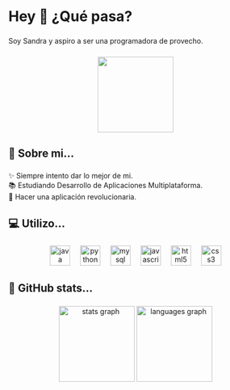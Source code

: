 <h1 align="left">Hey 👋 ¿Qué pasa?</h1>

###

<p align="left">Soy Sandra y aspiro a ser una programadora de provecho.</p>

###

<div align="center">
  <img height="150" src="https://media.tenor.com/kaRCm9ELxKgAAAAC/menhera-chan-chibi.gif"  />
</div>

###

<h2 align="left">👤 Sobre mi...</h2>

###

<p align="left">✨ Siempre intento dar lo mejor de mi.<br>📚 Estudiando Desarrollo de Aplicaciones Multiplataforma.<br>🎯 Hacer una aplicación revolucionaria.</p>

###

<h2 align="left">💻 Utilizo...</h2>

###

<div align="center">
  <img src="https://cdn.jsdelivr.net/gh/devicons/devicon/icons/java/java-original.svg" height="40" alt="java logo"  />
  <img width="12" />
  <img src="https://cdn.jsdelivr.net/gh/devicons/devicon/icons/python/python-original.svg" height="40" alt="python logo"  />
  <img width="12" />
  <img src="https://cdn.jsdelivr.net/gh/devicons/devicon/icons/mysql/mysql-original.svg" height="40" alt="mysql logo"  />
  <img width="12" />
  <img src="https://cdn.jsdelivr.net/gh/devicons/devicon/icons/javascript/javascript-original.svg" height="40" alt="javascript logo"  />
  <img width="12" />
  <img src="https://cdn.jsdelivr.net/gh/devicons/devicon/icons/html5/html5-original.svg" height="40" alt="html5 logo"  />
  <img width="12" />
  <img src="https://cdn.jsdelivr.net/gh/devicons/devicon/icons/css3/css3-original.svg" height="40" alt="css3 logo"  />
</div>

###

<h2 align="left">👾 GitHub stats...</h2>

###

<div align="center">
  <img src="https://github-readme-stats.vercel.app/api?username=sandradecruz&hide_title=false&hide_rank=false&show_icons=true&include_all_commits=true&count_private=true&disable_animations=false&theme=prussian&locale=es&hide_border=true&order=1" height="150" alt="stats graph"  />
  <img src="https://github-readme-stats.vercel.app/api/top-langs?username=sandradecruz&locale=es&hide_title=false&layout=compact&card_width=320&langs_count=5&theme=prussian&hide_border=true&order=2" height="150" alt="languages graph"  />
</div>

###
